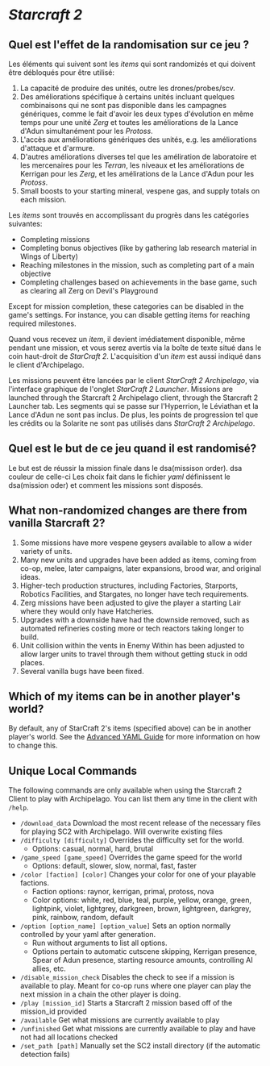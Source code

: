 # *Starcraft 2*

## Quel est l'effet de la randomisation sur ce jeu ?

Les éléments qui suivent sont les *items* qui sont randomizés et qui doivent être débloqués pour être utilisé:
1. La capacité de produire des unités, outre les drones/probes/scv.
2. Des améliorations spécifique à certains unités incluant quelques combinaisons qui ne sont pas disponible dans les campagnes génériques, comme le fait d'avoir les deux types d'évolution en même temps pour une unité *Zerg* et toutes les améliorations de la Lance d'Adun simultanément pour les *Protoss*.
3. L'accès aux améliorations génériques des unités, e.g. les améliorations d'attaque et d'armure.
4. D'autres améliorations diverses tel que les améliration de laboratoire et les mercenaires pour les *Terran*, les niveaux et les améliorations de Kerrigan pour les *Zerg*, et les amélirations de la Lance d'Adun pour les *Protoss*.
5. Small boosts to your starting mineral, vespene gas, and supply totals on each mission.

Les *items* sont trouvés en accomplissant du progrès dans les catégories suivantes:
* Completing missions
* Completing bonus objectives (like by gathering lab research material in Wings of Liberty)
* Reaching milestones in the mission, such as completing part of a main objective
* Completing challenges based on achievements in the base game, such as clearing all Zerg on Devil's Playground

Except for mission completion, these categories can be disabled in the game's settings. For instance, you can disable getting items for reaching required milestones.

Quand vous recevez un *item*, il devient imédiatement disponible, même pendant une mission, et vous serez avertis via la boîte de texte situé dans le coin haut-droit de *StarCraft 2*.
L'acquisition d'un *item* est aussi indiqué dans le client d'Archipelago.

Les missions peuvent être lancées par le client *StarCraft 2 Archipelago*, via l'interface graphique de l'onglet *StarCraft 2 Launcher*.
Missions are launched through the Starcraft 2 Archipelago client, through the Starcraft 2 Launcher tab. 
Les segments qui se passe sur l'Hyperrion, le Léviathan et la Lance d'Adun ne sont pas inclus.
De plus, les points de progression tel que les crédits ou la Solarite ne sont pas utilisés dans *StarCraft 2 Archipelago*.

## Quel est le but de ce jeu quand il est randomisé?

Le but est de réussir la mission finale dans le dsa(missison order).
dsa couleur de celle-ci
Les choix fait dans le fichier *yaml* définissent le dsa(mission oder) et comment les missions sont disposés.

## What non-randomized changes are there from vanilla Starcraft 2?

1. Some missions have more vespene geysers available to allow a wider variety of units.
2. Many new units and upgrades have been added as items, coming from co-op, melee, later campaigns, later expansions, brood war, and original ideas.
3. Higher-tech production structures, including Factories, Starports, Robotics Facilities, and Stargates, no longer have tech requirements.
4. Zerg missions have been adjusted to give the player a starting Lair where they would only have Hatcheries.
5. Upgrades with a downside have had the downside removed, such as automated refineries costing more or tech reactors taking longer to build.
6. Unit collision within the vents in Enemy Within has been adjusted to allow larger units to travel through them without getting stuck in odd places.
7. Several vanilla bugs have been fixed.

## Which of my items can be in another player's world?

By default, any of StarCraft 2's items (specified above) can be in another player's world. See the
[Advanced YAML Guide](https://archipelago.gg/tutorial/Archipelago/advanced_settings/en)
for more information on how to change this.

## Unique Local Commands

The following commands are only available when using the Starcraft 2 Client to play with Archipelago. You can list them any time in the client with `/help`.

* `/download_data` Download the most recent release of the necessary files for playing SC2 with Archipelago. Will overwrite existing files
* `/difficulty [difficulty]` Overrides the difficulty set for the world.
    * Options: casual, normal, hard, brutal
* `/game_speed [game_speed]` Overrides the game speed for the world
    * Options: default, slower, slow, normal, fast, faster
* `/color [faction] [color]` Changes your color for one of your playable factions.
    * Faction options: raynor, kerrigan, primal, protoss, nova
    * Color options: white, red, blue, teal, purple, yellow, orange, green, lightpink, violet, lightgrey, darkgreen, brown, lightgreen, darkgrey, pink, rainbow, random, default
* `/option [option_name] [option_value]` Sets an option normally controlled by your yaml after generation.
    * Run without arguments to list all options.
    * Options pertain to automatic cutscene skipping, Kerrigan presence, Spear of Adun presence, starting resource amounts, controlling AI allies, etc.
* `/disable_mission_check` Disables the check to see if a mission is available to play. Meant for co-op runs where one player can play the next mission in a chain the other player is doing.
* `/play [mission_id]` Starts a Starcraft 2 mission based off of the mission_id provided
* `/available` Get what missions are currently available to play
* `/unfinished` Get what missions are currently available to play and have not had all locations checked
* `/set_path [path]` Manually set the SC2 install directory (if the automatic detection fails)
